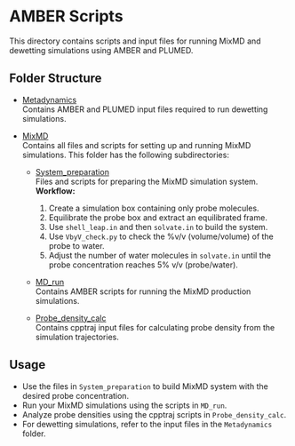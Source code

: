 # AMBER Scripts

This directory contains scripts and input files for running MixMD and dewetting simulations using AMBER and PLUMED.

## Folder Structure

- [Metadynamics](./Metadynamics)  
  Contains AMBER and PLUMED input files required to run dewetting simulations.

- [MixMD](./MixMD/)  
  Contains all files and scripts for setting up and running MixMD simulations. This folder has the following subdirectories:
  
  - [System_preparation](./MixMD/System_preparation/)  
    Files and scripts for preparing the MixMD simulation system.  
    **Workflow:**  
    1. Create a simulation box containing only probe molecules.  
    2. Equilibrate the probe box and extract an equilibrated frame.  
    3. Use `shell_leap.in` and then `solvate.in` to build the system.  
    4. Use `VbyV_check.py` to check the %v/v (volume/volume) of the probe to water.  
    5. Adjust the number of water molecules in `solvate.in` until the probe concentration reaches 5% v/v (probe/water).
  
  - [MD_run](./MixMD/MD_run/)  
    Contains AMBER scripts for running the MixMD production simulations.
  
  - [Probe_density_calc](./MixMD/MD_run/Probe_density_calc/)  
    Contains cpptraj input files for calculating probe density from the simulation trajectories.

## Usage

- Use the files in `System_preparation` to build MixMD system with the desired probe concentration.
- Run your MixMD simulations using the scripts in `MD_run`.
- Analyze probe densities using the cpptraj scripts in `Probe_density_calc`.
- For dewetting simulations, refer to the input files in the `Metadynamics` folder.

